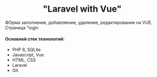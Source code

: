 <p align="center">
    <h1 align="center">"Laravel with Vue"</h1>
    </p>

<p>ФОрма заполнения, добавляение, удаление, редактирование на VUE. Страница "login</p>


<h4>Основной стек технологий:</h4>
<ul>
	<li>PHP 8, SQLite</li>
	<li>Javascript, Vue</li>
    <li>HTML, CSS</li>
	<li>Laravel</li>
	<li>Git</li>
 </ul>
